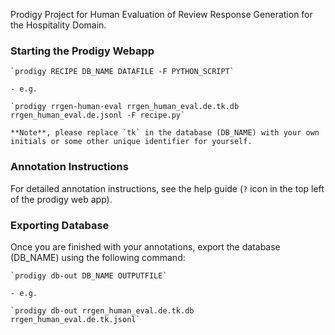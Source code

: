 
Prodigy Project for Human Evaluation of Review Response Generation for the Hospitality Domain.

### Starting the Prodigy Webapp

    `prodigy RECIPE DB_NAME DATAFILE -F PYTHON_SCRIPT`

    - e.g.

    `prodigy rrgen-human-eval rrgen_human_eval.de.tk.db rrgen_human_eval.de.jsonl -F recipe.py`

    **Note**, please replace `tk` in the database (DB_NAME) with your own initials or some other unique identifier for yourself.

### Annotation Instructions

For detailed annotation instructions, see the help guide (`?` icon in the top left of the prodigy web app).

### Exporting Database

Once you are finished with your annotations, export the database (DB_NAME) using the following command:

	`prodigy db-out DB_NAME OUTPUTFILE`

	- e.g.

    `prodigy db-out rrgen_human_eval.de.tk.db rrgen_human_eval.de.tk.jsonl`
    
